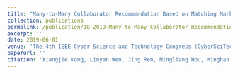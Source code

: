 ```yaml
---
title: "Many-to-Many Collaborator Recommendation Based on Matching Markets Theory"
collection: publications
permalink: /publication/18-2019-Many-to-Many Collaborator Recommendation Based on Matching Markets Theory
excerpt: ''
date: 2019-06-01
venue: 'The 4th IEEE Cyber Science and Technology Congress (CyberSciTech)'
paperurl: ''
citation: 'Xiangjie Kong, Linyan Wen, Jing Ren, Mingliang Hou, Minghao Zhang, Kang Liu and Feng Xia. Many-to-Many Collaborator Recommendation Based on Matching Markets Theory, <i>The 4th IEEE Cyber Science and Technology Congress (CyberSciTech)</i>, Fukuoka, Japan, August 5-8, 2019.'
---
```

